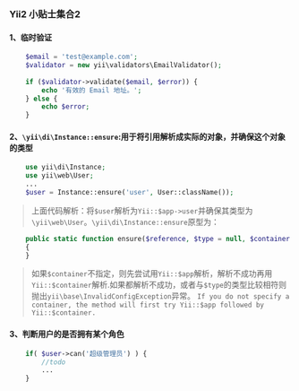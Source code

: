 ### Yii2 小贴士集合2

#### 1、临时验证
```php
    $email = 'test@example.com';
    $validator = new yii\validators\EmailValidator();
    
    if ($validator->validate($email, $error)) {
        echo '有效的 Email 地址。';
    } else {
        echo $error;
    }
```

#### 2、`\yii\di\Instance::ensure`:用于将引用解析成实际的对象，并确保这个对象的类型
```php
    use yii\di\Instance;
    use yii\web\User;
    ...
    $user = Instance::ensure('user', User::className());
```
>上面代码解析：将`$user`解析为`Yii::$app->user`并确保其类型为`\yii\web\User`。`\yii\di\Instance::ensure`原型为：

```php
    public static function ensure($reference, $type = null, $container = null)
    {
    }
```
>如果`$container`不指定，则先尝试用`Yii::$app`解析，解析不成功再用`Yii::$container`解析.如果都解析不成功，或者与`$type`的类型比较相符则
抛出`yii\base\InvalidConfigException`异常。
`If you do not specify a container, the method will first try Yii::$app followed by Yii::$container.`
 
#### 3、判断用户的是否拥有某个角色
```php
    if( $user->can('超级管理员') ) {
        //todo
        ...
    }
```
